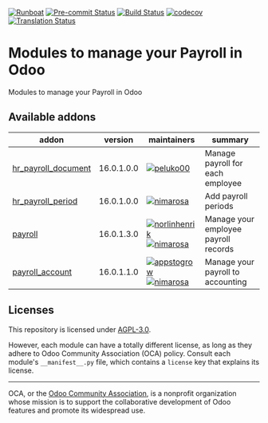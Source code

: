 
[![Runboat](https://img.shields.io/badge/runboat-Try%20me-875A7B.png)](https://runboat.odoo-community.org/builds?repo=OCA/payroll&target_branch=16.0)
[![Pre-commit Status](https://github.com/OCA/payroll/actions/workflows/pre-commit.yml/badge.svg?branch=16.0)](https://github.com/OCA/payroll/actions/workflows/pre-commit.yml?query=branch%3A16.0)
[![Build Status](https://github.com/OCA/payroll/actions/workflows/test.yml/badge.svg?branch=16.0)](https://github.com/OCA/payroll/actions/workflows/test.yml?query=branch%3A16.0)
[![codecov](https://codecov.io/gh/OCA/payroll/branch/16.0/graph/badge.svg)](https://codecov.io/gh/OCA/payroll)
[![Translation Status](https://translation.odoo-community.org/widgets/payroll-16-0/-/svg-badge.svg)](https://translation.odoo-community.org/engage/payroll-16-0/?utm_source=widget)

<!-- /!\ do not modify above this line -->

# Modules to manage your Payroll in Odoo

Modules to manage your Payroll in Odoo

<!-- /!\ do not modify below this line -->

<!-- prettier-ignore-start -->

[//]: # (addons)

Available addons
----------------
addon | version | maintainers | summary
--- | --- | --- | ---
[hr_payroll_document](hr_payroll_document/) | 16.0.1.0.0 | [![peluko00](https://github.com/peluko00.png?size=30px)](https://github.com/peluko00) | Manage payroll for each employee
[hr_payroll_period](hr_payroll_period/) | 16.0.1.0.0 | [![nimarosa](https://github.com/nimarosa.png?size=30px)](https://github.com/nimarosa) | Add payroll periods
[payroll](payroll/) | 16.0.1.3.0 | [![norlinhenrik](https://github.com/norlinhenrik.png?size=30px)](https://github.com/norlinhenrik) [![nimarosa](https://github.com/nimarosa.png?size=30px)](https://github.com/nimarosa) | Manage your employee payroll records
[payroll_account](payroll_account/) | 16.0.1.1.0 | [![appstogrow](https://github.com/appstogrow.png?size=30px)](https://github.com/appstogrow) [![nimarosa](https://github.com/nimarosa.png?size=30px)](https://github.com/nimarosa) | Manage your payroll to accounting

[//]: # (end addons)

<!-- prettier-ignore-end -->

## Licenses

This repository is licensed under [AGPL-3.0](LICENSE).

However, each module can have a totally different license, as long as they adhere to Odoo Community Association (OCA)
policy. Consult each module's `__manifest__.py` file, which contains a `license` key
that explains its license.

----
OCA, or the [Odoo Community Association](http://odoo-community.org/), is a nonprofit
organization whose mission is to support the collaborative development of Odoo features
and promote its widespread use.
